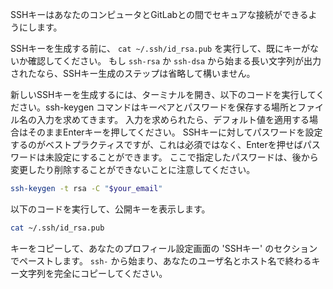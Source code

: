 SSHキーはあなたのコンピュータとGitLabとの間でセキュアな接続ができるようにします。


SSHキーを生成する前に、 `cat ~/.ssh/id_rsa.pub` を実行して、既にキーがないか確認してください。
もし `ssh-rsa` か `ssh-dsa` から始まる長い文字列が出力されたなら、SSHキー生成のステップは省略して構いません。


新しいSSHキーを生成するには、ターミナルを開き、以下のコードを実行してください。ssh-keygen コマンドはキーペアとパスワードを保存する場所とファイル名の入力を求めてきます。 
入力を求められたら、デフォルト値を適用する場合はそのままEnterキーを押してください。 
SSHキーに対してパスワードを設定するのがベストプラクティスですが、これは必須ではなく、Enterを押せばパスワードは未設定にすることができます。 
ここで指定したパスワードは、後から変更したり削除することができないことに注意してください。

```bash
ssh-keygen -t rsa -C "$your_email"
```

以下のコードを実行して、公開キーを表示します。

```bash
cat ~/.ssh/id_rsa.pub
```

キーをコピーして、あなたのプロフィール設定画面の 'SSHキー' のセクションでペーストします。 
`ssh-` から始まり、あなたのユーザ名とホスト名で終わるキー文字列を完全にコピーしてください。
